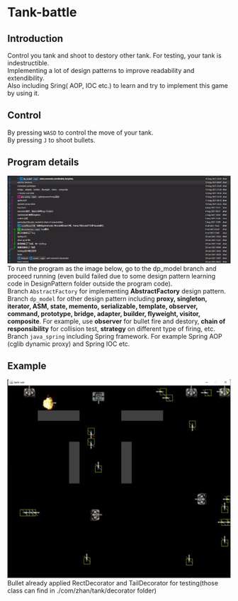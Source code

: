 # Tank-battle
## Introduction
Control you tank and shoot to destory other tank. 
For testing, your tank is indestructible.  
Implementing a lot of design patterns to improve readability and extendibility.  
Also including Sring( AOP, IOC etc.) to learn and try to implement this game by using it.
## Control
By pressing `WASD` to control the move of your tank.  
By pressing `J` to shoot bullets.
## Program details
![image-1.png](./image-1.png)
To run the program as the image below, go to the dp_model branch and proceed running (even build failed due to some design pattern learning code in DesignPattern folder outside the program code).  
Branch `AbstractFactory` for implementing **AbstractFactory** design pattern.  
Branch `dp_model` for other design pattern including **proxy, singleton, iterator, ASM, state, memento, serializable, template, observer, command, prototype, bridge, adapter, builder, flyweight, visitor, composite**. For example, use **observer** for bullet fire and destory, **chain of responsibility** for collision test, **strategy** on different type of firing, etc.  
Branch `java_spring` including Spring framework. For example Spring AOP (cglib dynamic proxy) and Spring IOC etc.
## Example
![image.png](./image.png)
Bullet already applied RectDecorator and TailDecorator for testing(those class can find in ./com/zhan/tank/decorator folder)
